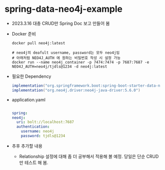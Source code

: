 # spring-data-neo4j-example


- 2023.3.16 대충 CRUD만 Spring Doc 보고 만들어 봄
- Docker 준비
  ```shell
  docker pull neo4j:latest

  # neo4j의 deafult username, password는 모두 neo4j임
  # 아래처럼 NEO4J_AUTH 에 원하는 비밀번호 작성 시 설정 가능
  docker run --name neo4j_container -p 7474:7474 -p 7687:7687 -e NEO4J_AUTH=neo4j/tjdls@1234 -d neo4j:latest
  ```
  
- 필요한 Dependency
  ```Groovy
  implementation("org.springframework.boot:spring-boot-starter-data-neo4j")
  implementation("org.neo4j.driver:neo4j-java-driver:5.6.0")
  ```
- application.yaml
  ```yaml
  
  spring:
  neo4j:
    uri: bolt://localhost:7687
    authentication:
      username: neo4j
      password: tjdls@1234
  
  ```

- 추후 추가할 내용
  - Relationship 설정에 대해 좀 더 공부해서 적용해 볼 예정. 당일은 단순 CRUD만 테스트 해 봄. 
